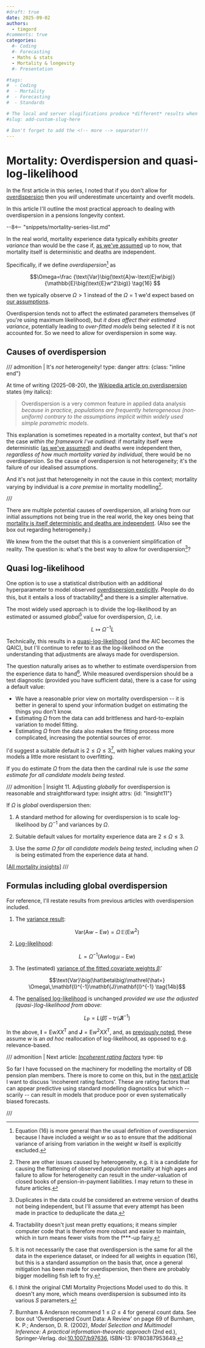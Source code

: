 ```yaml
---
#draft: true 
date: 2025-09-02
authors:
  - timgord
#comments: true
categories:
  #- Coding
  #- Forecasting
  - Maths & stats
  - Mortality & longevity
  #- Presentation

#tags:
#  - Coding
#  - Mortality
#  - Forecasting
#  - Standards

# The local and server slugifications produce *different* results when there are dashes in the item title.
#slug: add-custom-slug-here

# Don't forget to add the <!-- more --> separator!!!
---
```


# Mortality: Overdispersion and quasi-log-likelihood

In the first article in this series, I noted that if you don't allow for [overdispersion](/2025-08/mortality-measures-matter/#Def-overdispersion) then you *will* underestimate uncertainty and overfit models.

In this article I'll outline the most practical approach to dealing with overdispersion in a pensions longevity context.

<!-- more -->
--8<-- "snippets/mortality-series-list.md"

In the real world, mortality experience data typically exhibits *greater variance* than would be the case if, [as we've assumed](/2025-08/mortality-measures-matter/#what-is-random) up to now, that mortality itself is deterministic and deaths are independent. 

Specifically, if we define <span id="Def-overdispersion">*overdispersion*[^OverdispersionWithWeight] as</span>

$$\Omega=\frac
{\text{Var}\big(\text{A}w-\text{E}w\big)}
{\mathbb{E}\big(\text{E}w^2\big)}
\tag{16}
$$

then we typically observe $\Omega \gt 1$ instead of the $\Omega = 1$ we'd expect based on [our assumptions](/2025-08/mortality-measures-matter/#definitions).

[^OverdispersionWithWeight]: Equation $(16)$ is more general than the usual definition of overdispersion because I have included a weight $w$ so as to ensure that the additional variance of arising from variation in the weight $w$ itself is explicitly excluded.

Overdispersion tends not to affect the estimated parameters themselves (if you're using maximum likelihood), but *it does affect their estimated variance*, potentially leading to *over-fitted models* being selected if it is not accounted for. So we need to allow for overdispersion in some way.

## Causes of overdispersion

/// admonition | It's *not* heterogeneity!
    type: danger
    attrs: {class: "inline end"}

At time of writing (2025-08-20), the [Wikipedia article on overdispersion](https://en.wikipedia.org/wiki/Overdispersion) states (my italics):

> Overdispersion is a very common feature in applied data analysis *because in practice, populations are frequently heterogeneous (non-uniform) contrary to the assumptions implicit within widely used simple parametric models*.

This explanation is sometimes repeated in a mortality context, but that's *not* the case *within the framework I've outlined*: if mortality itself were deterministic ([as we've assumed](/2025-08/mortality-measures-matter/#what-is-random)) and deaths were independent then, *regardless of how much mortality varied by individual*, there would be no overdispersion. So the cause of overdispersion is not heterogeneity; it's the failure of our idealised assumptions.

And it's not just that heterogeneity in not the cause in this context; mortality varying by individual is a *core premise* in mortality modelling[^Frailty].

[^Frailty]: There are other issues caused by heterogeneity, e.g. it is a candidate for causing the flattening of observed *population* mortality at high ages and failure to allow for heterogeneity can result in the *under*-valuation of closed books of pension-in-payment liabilities. I may return to these in future articles.

///

There are multiple potential causes of overdispersion, all arising from our initial assumptions not being true in the real world, the key ones being that [mortality is itself deterministic and deaths are independent](/2025-08/mortality-measures-matter/#what-is-random). (Also see the box out regarding heterogeneity.)

We knew from the the outset that this is a convenient simplification of reality. The question is: what's the best way to allow for overdispersion[^DeduplicationFailure]?

[^DeduplicationFailure]: Duplicates in the data could be considered an extreme version of deaths not being independent, but I'll assume that every attempt has been made in practice to deduplicate the data.

## Quasi log-likelihood

One option is to use a statistical distribution with an additional hyperparameter to model observed [overdispersion explicitly](https://en.wikipedia.org/wiki/Mixed_Poisson_distribution#Properties). People do do this, but it entails a loss of tractability[^TractabilityBenefits] and there is a simpler alternative.

[^TractabilityBenefits]: Tractability doesn't just mean pretty equations; it means simpler computer code that is therefore more robust and easier to maintain, which in turn means fewer visits from the f***-up fairy.

The most widely used approach is to divide the log-likelihood by an estimated or assumed *global*[^GlobalOverdispersion] value for overdispersion, $\Omega$, i.e.

$$L \mapsto \Omega^{-1}L$$

[^GlobalOverdispersion]: It is not necessarily the case that overdispersion is the same for all the data in the experience dataset, or indeed for all weights in equation $(16)$, but this is a standard assumption on the basis that, once a general mitigation has been made for overdispersion, then there are probably bigger modelling fish left to fry.

Technically, this results in a [quasi-log-likelihood](https://en.wikipedia.org/wiki/Quasi-likelihood) (and the AIC becomes the QAIC), but I'll continue to refer to it as the log-likelihood on the understanding that adjustments are always made for overdispersion.

The question naturally arises as to whether to estimate overdispersion from the experience data to hand[^OldCMIModeOverdispersion]. While measured overdispersion should be a test diagnostic (provided you have sufficient data), there is a case for using a default value:

- We have a reasonable prior view on mortality overdispersion -- it is better in general to spend your information budget on estimating the things you don't know. 
- Estimating $\Omega$ from the data can add brittleness and hard-to-explain variation to model fitting.
- Estimating $\Omega$ from the data also makes the fitting process more complicated, increasing the potential sources of error.

[^OldCMIModeOverdispersion]: I *think* the original CMI Mortality Projections Model used to do this. It doesn't any more, which means overdispersion is subsumed into its various $S$ parameters.

I'd suggest a suitable default is $2\le\Omega\le3$[^BurnhamAndersonOverdispersion], with higher values making your models a little more resistant to overfitting.

[^BurnhamAndersonOverdispersion]: Burnham & Anderson recommend $1\le\Omega\le4$ for general count data. See box out 'Overdispersed Count Data: A Review' on page 69 of Burnham, K. P.; Anderson, D. R. (2002), *Model Selection and Multimodel Inference: A practical information-theoretic approach* (2nd ed.), Springer-Verlag. doi:[10.1007/b97636](https://doi.org/10.1007/b97636), ISBN-13: 9780387953649.

If you do estimate $\Omega$ from the data then the cardinal rule is *use the same estimate for all candidate models being tested*.

/// admonition | Insight 11. Adjusting *globally* for overdispersion is reasonable and straightforward
    type: insight
    attrs: {id: "Insight11"}

If $\Omega$ is *global* overdispersion then:

1. A standard method for allowing for overdispersion is to scale log-likelihood by $\Omega^{-1}$ and variances by $\Omega$.

1. Suitable default values for mortality experience data are $2\le\Omega\le3$.

1. Use the *same $\Omega$ for all candidate models being tested*, including when $\Omega$ is being estimated from the experience data at hand.

[[All mortality insights](/collated-mortality-insights#Insight11)]
///

## Formulas including global overdispersion

For reference, I'll restate results from previous articles with overdispersion included.

1. The [variance result](/2025-08/mortality-a-over-e/#the-variance-result):

    $$\text{Var}\big(\text{A}w-\text{E}w\big)=\Omega\,\mathbb{E}\big(\text{E}w^2\big) \tag{2b}$$


1. [Log-likelihood](/2025-08/mortality-log-likelihood/#Def-log-likelihood):

    $$L=\Omega^{-1}\big(\text{A}w\log\mu-\text{E}w\big) \tag{4b}$$


1. The (estimated) [variance of the fitted covariate weights $\hat\beta$](/2025-08/mortality-suddenly-aic/#Def-Var-beta):

    $$\text{Var}\big(\hat\beta\big)\mathrel{\hat=} \Omega\,\mathbf{I}^{-1}\mathbf{J}\mathbf{I}^{-1} \tag{14b}$$

1. The [penalised log-likelihood](/2025-08/mortality-suddenly-aic/#Def-Var-LP) is unchanged *provided we use the adjusted (quasi-)log-likelihood from above*:

    $$L_\text{P}=L(\hat\beta)- \text{tr}\big(\mathbf{J}\mathbf{I}^{-1}\big)\tag{15b}$$

In the above, $\mathbf{I}=\text{E}wXX^\text{T}$ and $\mathbf{J}=\text{E}w^2XX^\text{T}$, and, as [previously noted](/2025-08/mortality-suddenly-aic/#just-weight-a-moment), these assume $w$ is an *ad hoc* reallocation of log-likelihood, as opposed to e.g. relevance-based.

/// admonition | Next article: [*Incoherent rating factors*](/2025-10/mortality-incoherent-rating-factors/)
    type: tip

So far I have focussed on the machinery for modelling the mortality of DB pension plan members. There is more to come on this, but in the [next article](/2025-10/mortality-incoherent-rating-factors/) I want to discuss 'incoherent rating factors'. These are rating factors that can appear predictive using standard modelling diagnostics but which -- scarily -- can result in models that produce poor or even systematically biased forecasts.

///

